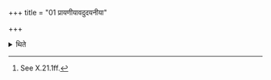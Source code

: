 +++
title = "01 प्रायणीयावदुदयनीया"

+++

<details><summary>थिते</summary>

1. The Udayanīya (-offering) is similar to the Prayaṇīyā (-offering).[^1]  

[^1]: See X.21.1ff.  
</details>
